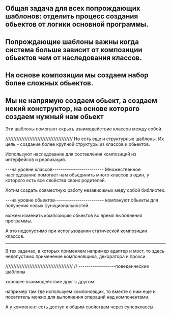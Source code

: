 Общая задача для всех попрождающих шаблонов:
отделить процесс создания обьектов
от логики основной программы.
--------------------------------------------------
Попрождающие шаблоны важны когда
система больше зависит от композиции обьектов
чем от наследования классов.
--------------------------------------------------
На основе композиции мы создаем
набор более сложных обьектов.
--------------------------------------------------
Мы не напрямую создаем обьект,
а создаем некий конструктор,
на основе которого создаем нужный нам обьект
--------------------------------------------------
Эти шаблоны помогают скрыть взаимодействие классов
между собой.

//////////////////////////////////////////
Но есть еще и структурные шаблоны.
Их цель - создание более крупной структуры
из классов и обьектов.

Используют наследование
для составления композиций
из интерфейсов и реализаций.

---на уровне классов-------------------------
Множественное наследование
помогает нам обьединить 
много классов в один, у которого есть
все свойства своих родителей.

Хотим создать совместную работу
независимых меду собой библиотек.

---на уровне обьектов------------------------
компануют обьекты для получения
новых функциональностей.

можем изменить композицию обьектов
во время выполнения программы.

А это недопустимо при использовании
статической композиции классов.

-------------------------------------
В тех задачах, в которых применяем
например адаптер и мост,
то здесь недопустимо применение 
компоновщика, декоратора и прокси.

//////////////////////////////////////////
// ------------------поведенческие шаблоны

хорошее взаимодействие друг с другом.

например там где используем компоновщик,
то вместе с ним еще и посетитель можно
для выполнения операций над компонентами.

А у компонент есть доступ
к общим свойствам через суперклассы.
